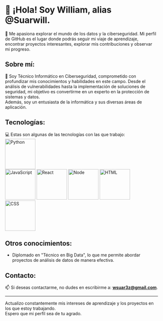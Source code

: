 # 👋 ¡Hola! Soy William, alias @Suarwill.

👀 Me apasiona explorar el mundo de los datos y la ciberseguridad. Mi perfil de GitHub es el lugar donde podrás seguir mi viaje de aprendizaje, encontrar proyectos interesantes, explorar mis contribuciones y observar mi progreso.

## Sobre mí:
🌱 Soy Técnico Informático en Ciberseguridad, comprometido con profundizar mis conocimientos y habilidades en este campo. Desde el análisis de vulnerabilidades hasta la implementación de soluciones de seguridad, mi objetivo es convertirme en un experto en la protección de sistemas y datos.  
Además, soy un entusiasta de la informática y sus diversas áreas de aplicación.

## Tecnologías:
💻 Estas son algunas de las tecnologías con las que trabajo:     
<img src="https://cdn-icons-png.flaticon.com/128/919/919852.png"    alt="Python" width="100" height="100">  
<img src="https://cdn-icons-png.flaticon.com/128/5968/5968292.png"  alt="JavaScript" width="100" height="100"> 
<img src="https://cdn-icons-png.flaticon.com/128/1183/1183672.png"  alt="React" width="100" height="100"> 
<img src="https://cdn-icons-png.flaticon.com/128/919/919825.png"    alt="Node" width="100" height="100"> 
<img src="https://cdn-icons-png.flaticon.com/128/5968/5968267.png"  alt="HTML" width="100" height="100"> 
<img src="https://cdn-icons-png.flaticon.com/128/919/919826.png"  alt="CSS" width="100" height="100"> 

## Otros conocimientos:
- Diplomado en "Técnico en Big Data", lo que me permite abordar proyectos de análisis de datos de manera efectiva.

## Contacto:
📫 Si deseas contactarme, no dudes en escribirme a: 
**wsuar3z@gmail.com**.

---

Actualizo constantemente mis intereses de aprendizaje y los proyectos en los que estoy trabajando.  
Espero que mi perfil sea de tu agrado.

<!---
Este es un repositorio especial, el cual contiene mi perfil principal.
--->

